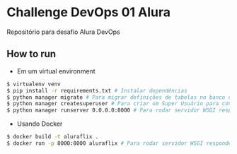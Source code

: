 # Challenge DevOps 01 Alura

Repositório para desafio Alura DevOps

## How to run

- Em um virtual environment
```sh
$ virtualenv venv
$ pip install -r requirements.txt # Instalar dependências
$ python manager migrate # Para migrar definições de tabelas no banco de dados
$ python manager createsuperuser # Para criar um Super Usuário para controlar o sistema
$ python manager runserver 0.0.0.0:8000 # Para rodar servidor WSGI respondendo para todos os hosts na porta 8000
```

- Usando Docker
```sh
$ docker build -t aluraflix .
$ docker run -p 8000:8000 aluraflix # Para rodar servidor WSGI respondendo para todos os hosts na porta 8000
```